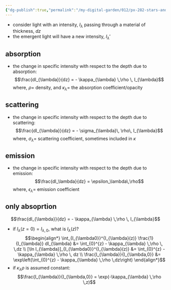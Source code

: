 ```yaml
---
{"dg-publish":true,"permalink":"/my-digital-garden/012/px-282-stars-and-the-solar-system/c-stellar-atmosphere/c2-14-stellar-atmospheres/px-282-c6-radiation-matter-interactions/","created":"2024-11-25T10:50:32.000+00:00","updated":"2024-11-26T09:38:26.002+00:00"}
---
```


- consider light with an intensity, $I_\lambda$ passing through a material of thickness, $dz$
- the emergent light will have a new intensity, $I_{\lambda}'$
## absorption
- the change in specific intensity with respect to the depth due to absorption: 
$$\frac{dI_{\lambda}}{dz} = - \kappa_{\lambda} \,\rho \, I_{\lambda}$$
	where, $\rho=$ density, and $\kappa_\lambda=$ the absorption coefficient/opacity
## scattering
- the change in specific intensity with respect to the depth due to scattering: 
$$\frac{dI_{\lambda}}{dz} = - \sigma_{\lambda}\, \rho\, I_{\lambda}$$
	where, $\sigma_{\lambda} =$ scattering coefficient, sometimes included in $\kappa$
## emission
- the change in specific intensity with respect to the depth due to emission: 
$$\frac{dI_\lambda}{dz} = \epsilon_\lambda\,\rho$$
	where, $\epsilon_{\lambda}=$ emission coefficient
## only absoprtion
$$\frac{dI_{\lambda}}{dz} = - \kappa_{\lambda} \,\rho \, I_{\lambda}$$
- if $I_{\lambda}(z=0)= I_{\lambda,0}$, what is $I_{\lambda}(z)$?
$$\begin{align*}
	\int_{I_{\lambda0}}^{I_{\lambda}(z)} \frac{1}{I_{\lambda}} dI_{\lambda} &= \int_{0}^{z} - \kappa_{\lambda} \,\rho \, \,dz \\
	[\ln I_{\lambda}]_{I_{\lambda0}}^{I_{\lambda}(z)} &= \int_{0}^{z} - \kappa_{\lambda} \,\rho \, dz \\
	\frac{I_{\lambda}}{I_{\lambda,0}} &= \exp\left(\int_{0}^{z} - \kappa_{\lambda} \,\rho \,dz\right)	
\end{align*}$$
- if $\kappa_{\lambda}\rho$ is assumed constant: 
$$\frac{I_{\lambda}}{I_{\lambda,0}} = \exp(-\kappa_{\lambda} \,\rho \,z)$$
